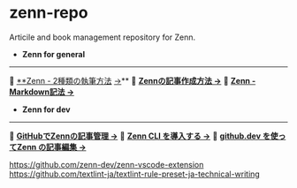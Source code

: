 # zenn-repo
Articile and book management repository for Zenn.

- **Zenn for general**
---
📘 [**Zenn - 2種類の執筆方法](https://zenn.dev/zenn/articles/editor-guide) [→](https://zenn.dev/zenn/articles/connect-to-github)**
📘 **[Zennの記事作成方法 →](https://zenn.dev/hw09/articles/how-to-edit-zenn)**
📘 [**Zenn - Markdown記法 →**](https://zenn.dev/zenn/articles/markdown-guide)

- **Zenn for dev**
---
📘 **[GitHubでZennの記事管理 →](https://zenn.dev/zenn/articles/connect-to-github)**
📘 **[Zenn CLI を導入する →](https://zenn.dev/zenn/articles/install-zenn-cli)**
📘 [**github.dev を使ってZenn の記事編集 →**](https://zenn.dev/zenn/articles/install-zenn-cli)

https://github.com/zenn-dev/zenn-vscode-extension
https://github.com/textlint-ja/textlint-rule-preset-ja-technical-writing
